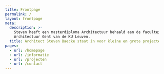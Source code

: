 ```yaml
---
title: Frontpage
permalink: /
layout: frontpage
meta:
  description: >-
    Steven heeft een masterdiploma Architectuur behaald aan de faculteit
    Architectuur Gent van de KU Leuven.
  title: Architect Steven Baecke staat in voor kleine en grote projecten.
pages:
  - url: /homepage
  - url: /informatie
  - url: /projecten
  - url: /contact
---
```


